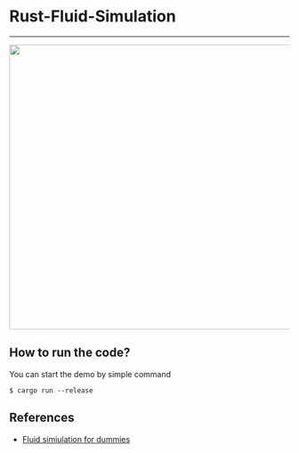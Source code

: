 # Rust-Fluid-Simulation
---

<p align="center">
    <img src="examples/fluid.gif" width="512" height="512"/>
</p>

## How to run the code?

You can start the demo by simple command

    $ cargo run --release

## References
- [Fluid simiulation for dummies](https://www.mikeash.com/pyblog/fluid-simulation-for-dummies.html)
